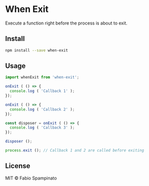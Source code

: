# When Exit

Execute a function right before the process is about to exit.

## Install

```sh
npm install --save when-exit
```

## Usage

```ts
import whenExit from 'when-exit';

onExit ( () => {
  console.log ( 'Callback 1' );
});

onExit ( () => {
  console.log ( 'Callback 2' );
});

const disposer = onExit ( () => {
  console.log ( 'Callback 3' );
});

disposer ();

process.exit (); // Callback 1 and 2 are called before exiting
```

## License

MIT © Fabio Spampinato

